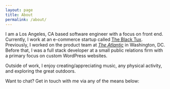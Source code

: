 ```yaml
---
layout: page
title: About
permalink: /about/
---
```


I am a Los Angeles, CA based software engineer with a focus on front end. Currently, I work at an e-commerce startup called [The Black Tux](https://theblacktux.com). Previously, I worked on the product team at _[The Atlantic](https://www.theatlantic.com)_ in Washington, DC. Before that, I was a full stack developer at a small public relations firm with a primary focus on custom WordPress websites.

Outside of work, I enjoy creating/appreciating music, any physical activity, and exploring the great outdoors.

Want to chat? Get in touch with me via any of the means below:
